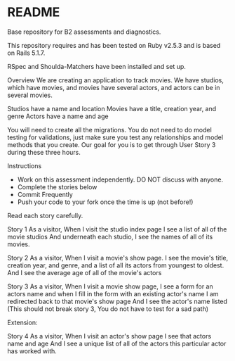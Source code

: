 # README

Base repository for B2 assessments and diagnostics.

This repository requires and has been tested on Ruby v2.5.3 and is based on Rails 5.1.7.

RSpec and Shoulda-Matchers have been installed and set up.

Overview
We are creating an application to track movies. We have studios, which have movies, and movies have several actors, and actors can be in several movies.
 
Studios have a name and location
Movies have a title, creation year, and genre
Actors have a name and age
 
You will need to create all the migrations. You do not need to do model testing for validations, just make sure you test any relationships and model methods that you create. Our goal for you is to get through User Story 3 during these three hours. 
 
Instructions
* Work on this assessment independently. DO NOT discuss with anyone.
* Complete the stories below
* Commit Frequently
* Push your code to your fork once the time is up (not before!)
 
Read each story carefully.
 
Story 1
As a visitor,
When I visit the studio index page
I see a list of all of the movie studios
And underneath each studio, I see the names of all of its movies.
 
Story 2
As a visitor,
When I visit a movie's show page.
I see the movie's title, creation year, and genre,
and a list of all its actors from youngest to oldest.
And I see the average age of all of the movie's actors
 
Story 3
As a visitor,
When I visit a movie show page,
I see a form for an actors name
and when I fill in the form with an existing actor's name
I am redirected back to that movie's show page
And I see the actor's name listed
(This should not break story 3, You do not have to test for a sad path)
 
 
Extension: 
 
Story 4
As a visitor,
When I visit an actor's show page
I see that actors name and age 
And I see a unique list of all of the actors this particular actor has worked with.
 
 

